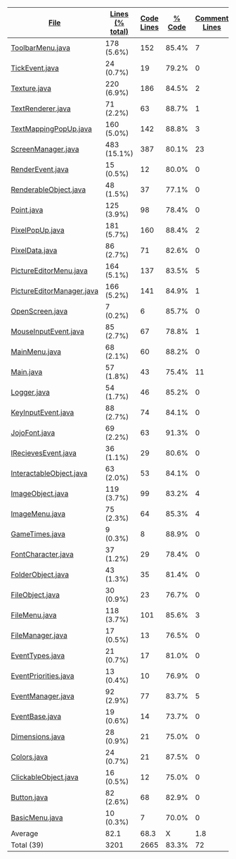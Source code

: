 
|[File](https://github.com/jojo2357/Picture-color-replacer/tree/master/statistics%2Ftotal%2Fname_ascending.md%2F)|[Lines (% total)](https://github.com/jojo2357/Picture-color-replacer/tree/master/statistics%2Ftotal%2Flines_descending.md%2F)|[Code Lines](https://github.com/jojo2357/Picture-color-replacer/tree/master/statistics%2Ftotal%2Fcode_descending.md%2F)|[% Code](https://github.com/jojo2357/Picture-color-replacer/tree/master/statistics%2Ftotal%2Fproportion_code_descending.md%2F)|[Comment Lines](https://github.com/jojo2357/Picture-color-replacer/tree/master/statistics%2Ftotal%2Fcomments_descending.md%2F)|[% Comment](https://github.com/jojo2357/Picture-color-replacer/tree/master/statistics%2Ftotal%2Fproportion_comments_descending.md%2F)|[Blank Lines](https://github.com/jojo2357/Picture-color-replacer/tree/master/statistics%2Ftotal%2Fblanks_descending.md%2F)|[% Blank](https://github.com/jojo2357/Picture-color-replacer/tree/master/statistics%2Ftotal%2Fproportion_blanks_descending.md%2F)|
| --- | --- | --- | --- | --- | --- | --- | --- |
|[ToolbarMenu.java](https://github.com/jojo2357/Picture-color-replacer/tree/master/src%2Fmain%2Fjava%2Fcom%2Fgithub%2Fjojo2357%2Fmenus%2FToolbarMenu.java)|178 (5.6%)|152|85.4%|7|3.9%|19|10.7%|
|[TickEvent.java](https://github.com/jojo2357/Picture-color-replacer/tree/master/src%2Fmain%2Fjava%2Fcom%2Fgithub%2Fjojo2357%2Fevents%2Fevents%2FTickEvent.java)|24 (0.7%)|19|79.2%|0|0.0%|5|20.8%|
|[Texture.java](https://github.com/jojo2357/Picture-color-replacer/tree/master/src%2Fmain%2Fjava%2Fcom%2Fgithub%2Fjojo2357%2Futil%2FTexture.java)|220 (6.9%)|186|84.5%|2|0.9%|32|14.5%|
|[TextRenderer.java](https://github.com/jojo2357/Picture-color-replacer/tree/master/src%2Fmain%2Fjava%2Fcom%2Fgithub%2Fjojo2357%2Frendering%2Ftypeface%2FTextRenderer.java)|71 (2.2%)|63|88.7%|1|1.4%|7|9.9%|
|[TextMappingPopUp.java](https://github.com/jojo2357/Picture-color-replacer/tree/master/src%2Fmain%2Fjava%2Fcom%2Fgithub%2Fjojo2357%2Fimageediting%2FTextMappingPopUp.java)|160 (5.0%)|142|88.8%|3|1.9%|15|9.4%|
|[ScreenManager.java](https://github.com/jojo2357/Picture-color-replacer/tree/master/src%2Fmain%2Fjava%2Fcom%2Fgithub%2Fjojo2357%2Frendering%2FScreenManager.java)|483 (15.1%)|387|80.1%|23|4.8%|73|15.1%|
|[RenderEvent.java](https://github.com/jojo2357/Picture-color-replacer/tree/master/src%2Fmain%2Fjava%2Fcom%2Fgithub%2Fjojo2357%2Fevents%2Fevents%2FRenderEvent.java)|15 (0.5%)|12|80.0%|0|0.0%|3|20.0%|
|[RenderableObject.java](https://github.com/jojo2357/Picture-color-replacer/tree/master/src%2Fmain%2Fjava%2Fcom%2Fgithub%2Fjojo2357%2Frendering%2FRenderableObject.java)|48 (1.5%)|37|77.1%|0|0.0%|11|22.9%|
|[Point.java](https://github.com/jojo2357/Picture-color-replacer/tree/master/src%2Fmain%2Fjava%2Fcom%2Fgithub%2Fjojo2357%2Futil%2FPoint.java)|125 (3.9%)|98|78.4%|0|0.0%|27|21.6%|
|[PixelPopUp.java](https://github.com/jojo2357/Picture-color-replacer/tree/master/src%2Fmain%2Fjava%2Fcom%2Fgithub%2Fjojo2357%2Fimageediting%2FPixelPopUp.java)|181 (5.7%)|160|88.4%|2|1.1%|19|10.5%|
|[PixelData.java](https://github.com/jojo2357/Picture-color-replacer/tree/master/src%2Fmain%2Fjava%2Fcom%2Fgithub%2Fjojo2357%2Futil%2FPixelData.java)|86 (2.7%)|71|82.6%|0|0.0%|15|17.4%|
|[PictureEditorMenu.java](https://github.com/jojo2357/Picture-color-replacer/tree/master/src%2Fmain%2Fjava%2Fcom%2Fgithub%2Fjojo2357%2Fmenus%2FPictureEditorMenu.java)|164 (5.1%)|137|83.5%|5|3.0%|22|13.4%|
|[PictureEditorManager.java](https://github.com/jojo2357/Picture-color-replacer/tree/master/src%2Fmain%2Fjava%2Fcom%2Fgithub%2Fjojo2357%2Fmenus%2FPictureEditorManager.java)|166 (5.2%)|141|84.9%|1|0.6%|24|14.5%|
|[OpenScreen.java](https://github.com/jojo2357/Picture-color-replacer/tree/master/src%2Fmain%2Fjava%2Fcom%2Fgithub%2Fjojo2357%2Frendering%2FOpenScreen.java)|7 (0.2%)|6|85.7%|0|0.0%|1|14.3%|
|[MouseInputEvent.java](https://github.com/jojo2357/Picture-color-replacer/tree/master/src%2Fmain%2Fjava%2Fcom%2Fgithub%2Fjojo2357%2Fevents%2Fevents%2FMouseInputEvent.java)|85 (2.7%)|67|78.8%|1|1.2%|17|20.0%|
|[MainMenu.java](https://github.com/jojo2357/Picture-color-replacer/tree/master/src%2Fmain%2Fjava%2Fcom%2Fgithub%2Fjojo2357%2Fmenus%2FMainMenu.java)|68 (2.1%)|60|88.2%|0|0.0%|8|11.8%|
|[Main.java](https://github.com/jojo2357/Picture-color-replacer/tree/master/src%2Fmain%2Fjava%2Fcom%2Fgithub%2Fjojo2357%2FMain.java)|57 (1.8%)|43|75.4%|11|19.3%|3|5.3%|
|[Logger.java](https://github.com/jojo2357/Picture-color-replacer/tree/master/src%2Fmain%2Fjava%2Fcom%2Fgithub%2Fjojo2357%2Futil%2FLogger.java)|54 (1.7%)|46|85.2%|0|0.0%|8|14.8%|
|[KeyInputEvent.java](https://github.com/jojo2357/Picture-color-replacer/tree/master/src%2Fmain%2Fjava%2Fcom%2Fgithub%2Fjojo2357%2Fevents%2Fevents%2FKeyInputEvent.java)|88 (2.7%)|74|84.1%|0|0.0%|14|15.9%|
|[JojoFont.java](https://github.com/jojo2357/Picture-color-replacer/tree/master/src%2Fmain%2Fjava%2Fcom%2Fgithub%2Fjojo2357%2Frendering%2Ftypeface%2FJojoFont.java)|69 (2.2%)|63|91.3%|0|0.0%|6|8.7%|
|[IRecievesEvent.java](https://github.com/jojo2357/Picture-color-replacer/tree/master/src%2Fmain%2Fjava%2Fcom%2Fgithub%2Fjojo2357%2Frendering%2FIRecievesEvent.java)|36 (1.1%)|29|80.6%|0|0.0%|7|19.4%|
|[InteractableObject.java](https://github.com/jojo2357/Picture-color-replacer/tree/master/src%2Fmain%2Fjava%2Fcom%2Fgithub%2Fjojo2357%2Futil%2FInteractableObject.java)|63 (2.0%)|53|84.1%|0|0.0%|10|15.9%|
|[ImageObject.java](https://github.com/jojo2357/Picture-color-replacer/tree/master/src%2Fmain%2Fjava%2Fcom%2Fgithub%2Fjojo2357%2Futil%2Ffileutilis%2FImageObject.java)|119 (3.7%)|99|83.2%|4|3.4%|16|13.4%|
|[ImageMenu.java](https://github.com/jojo2357/Picture-color-replacer/tree/master/src%2Fmain%2Fjava%2Fcom%2Fgithub%2Fjojo2357%2Fimageediting%2FImageMenu.java)|75 (2.3%)|64|85.3%|4|5.3%|7|9.3%|
|[GameTimes.java](https://github.com/jojo2357/Picture-color-replacer/tree/master/src%2Fmain%2Fjava%2Fcom%2Fgithub%2Fjojo2357%2Fevents%2FGameTimes.java)|9 (0.3%)|8|88.9%|0|0.0%|1|11.1%|
|[FontCharacter.java](https://github.com/jojo2357/Picture-color-replacer/tree/master/src%2Fmain%2Fjava%2Fcom%2Fgithub%2Fjojo2357%2Frendering%2Ftypeface%2FFontCharacter.java)|37 (1.2%)|29|78.4%|0|0.0%|8|21.6%|
|[FolderObject.java](https://github.com/jojo2357/Picture-color-replacer/tree/master/src%2Fmain%2Fjava%2Fcom%2Fgithub%2Fjojo2357%2Futil%2Ffileutilis%2FFolderObject.java)|43 (1.3%)|35|81.4%|0|0.0%|8|18.6%|
|[FileObject.java](https://github.com/jojo2357/Picture-color-replacer/tree/master/src%2Fmain%2Fjava%2Fcom%2Fgithub%2Fjojo2357%2Futil%2Ffileutilis%2FFileObject.java)|30 (0.9%)|23|76.7%|0|0.0%|7|23.3%|
|[FileMenu.java](https://github.com/jojo2357/Picture-color-replacer/tree/master/src%2Fmain%2Fjava%2Fcom%2Fgithub%2Fjojo2357%2Fmenus%2FFileMenu.java)|118 (3.7%)|101|85.6%|3|2.5%|14|11.9%|
|[FileManager.java](https://github.com/jojo2357/Picture-color-replacer/tree/master/src%2Fmain%2Fjava%2Fcom%2Fgithub%2Fjojo2357%2Futil%2Ffileutilis%2FFileManager.java)|17 (0.5%)|13|76.5%|0|0.0%|4|23.5%|
|[EventTypes.java](https://github.com/jojo2357/Picture-color-replacer/tree/master/src%2Fmain%2Fjava%2Fcom%2Fgithub%2Fjojo2357%2Fevents%2FEventTypes.java)|21 (0.7%)|17|81.0%|0|0.0%|4|19.0%|
|[EventPriorities.java](https://github.com/jojo2357/Picture-color-replacer/tree/master/src%2Fmain%2Fjava%2Fcom%2Fgithub%2Fjojo2357%2Fevents%2FEventPriorities.java)|13 (0.4%)|10|76.9%|0|0.0%|3|23.1%|
|[EventManager.java](https://github.com/jojo2357/Picture-color-replacer/tree/master/src%2Fmain%2Fjava%2Fcom%2Fgithub%2Fjojo2357%2Fevents%2FEventManager.java)|92 (2.9%)|77|83.7%|5|5.4%|10|10.9%|
|[EventBase.java](https://github.com/jojo2357/Picture-color-replacer/tree/master/src%2Fmain%2Fjava%2Fcom%2Fgithub%2Fjojo2357%2Fevents%2FEventBase.java)|19 (0.6%)|14|73.7%|0|0.0%|5|26.3%|
|[Dimensions.java](https://github.com/jojo2357/Picture-color-replacer/tree/master/src%2Fmain%2Fjava%2Fcom%2Fgithub%2Fjojo2357%2Futil%2FDimensions.java)|28 (0.9%)|21|75.0%|0|0.0%|7|25.0%|
|[Colors.java](https://github.com/jojo2357/Picture-color-replacer/tree/master/src%2Fmain%2Fjava%2Fcom%2Fgithub%2Fjojo2357%2Frendering%2Ftypeface%2FColors.java)|24 (0.7%)|21|87.5%|0|0.0%|3|12.5%|
|[ClickableObject.java](https://github.com/jojo2357/Picture-color-replacer/tree/master/src%2Fmain%2Fjava%2Fcom%2Fgithub%2Fjojo2357%2Futil%2FClickableObject.java)|16 (0.5%)|12|75.0%|0|0.0%|4|25.0%|
|[Button.java](https://github.com/jojo2357/Picture-color-replacer/tree/master/src%2Fmain%2Fjava%2Fcom%2Fgithub%2Fjojo2357%2Futil%2FButton.java)|82 (2.6%)|68|82.9%|0|0.0%|14|17.1%|
|[BasicMenu.java](https://github.com/jojo2357/Picture-color-replacer/tree/master/src%2Fmain%2Fjava%2Fcom%2Fgithub%2Fjojo2357%2Fmenus%2FBasicMenu.java)|10 (0.3%)|7|70.0%|0|0.0%|3|30.0%|
|Average |82.1|68.3|X|1.8|X|11.9|X|
|Total (39)|3201|2665|83.3%|72| 2.2%|464|14.5%|